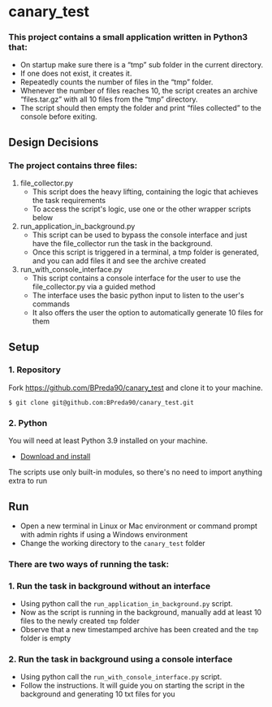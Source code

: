 # canary_test
### This project contains a small application written in Python3 that:
- On startup make sure there is a “tmp” sub folder in the current directory.
- If one does not exist, it creates it.
- Repeatedly counts the number of files in the “tmp” folder.
- Whenever the number of files reaches 10, the script creates an archive “files.tar.gz” with
all 10 files from the “tmp” directory.
- The script should then empty the folder and print “files collected” to the console before
exiting.

## Design Decisions
### The project contains three files:
1. file_collector.py
   - This script does the heavy lifting, containing the logic that achieves the task requirements
   - To access the script's logic, use one or the other wrapper scripts below 
2. run_application_in_background.py
   - This script can be used to bypass the console interface and just have the file_collector run the task in the background. 
   - Once this script is triggered in a terminal, a tmp folder is generated, and you can add files it and see the archive created
3. run_with_console_interface.py
   - This script contains a console interface for the user to use the file_collector.py via a guided method
   - The interface uses the basic python input to listen to the user's commands
   - It also offers the user the option to automatically generate 10 files for them   

## Setup
### 1. Repository
Fork https://github.com/BPreda90/canary_test and clone it to your machine.

```$ git clone git@github.com:BPreda90/canary_test.git```

### 2. Python
You will need at least Python 3.9 installed on your machine.
- [Download and install](https://www.python.org/downloads/)

The scripts use only built-in modules, so there's no need to import anything extra to run 

## Run
- Open a new terminal in Linux or Mac environment or command prompt with admin rights if using a Windows environment
- Change the working directory to the `canary_test` folder

### There are two ways of running the task:

### 1. Run the task in background without an interface
- Using python call the `run_application_in_background.py` script.
- Now as the script is running in the background, manually add at least 10 files to the newly created `tmp` folder
- Observe that a new timestamped archive has been created and the `tmp` folder is empty  

### 2. Run the task in background using a console interface
- Using python call the `run_with_console_interface.py` script.
- Follow the instructions. It will guide you on starting the script in the background and generating 10 
txt files for you
  

